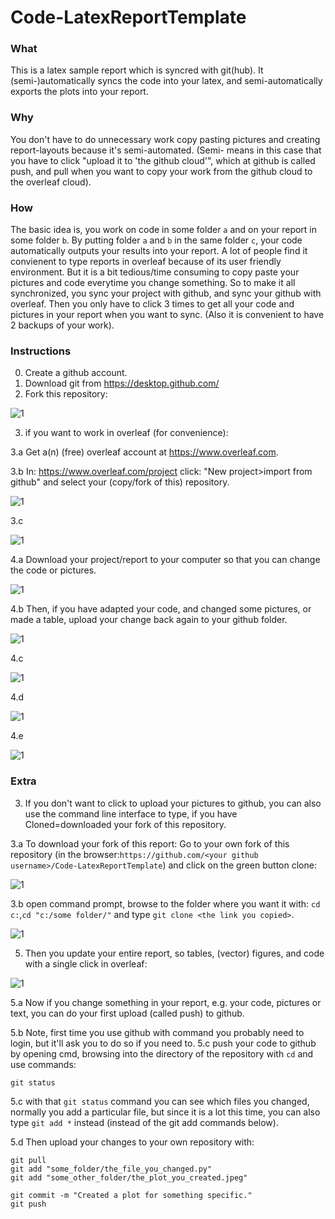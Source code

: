 # Code-LatexReportTemplate
### What
This is a latex sample report which is syncred with git(hub). It (semi-)automatically syncs the code into your latex, and semi-automatically exports the plots into your report.

### Why
You don't have to do unnecessary work copy pasting pictures and creating report-layouts because it's semi-automated. (Semi- means in this case that you have to click "upload it to 'the  github cloud'", which at github is called push, and pull when you want to copy your work from the github cloud to the overleaf cloud).

### How
The basic idea is, you work on code in some folder `a` and on your report in some folder `b`. By putting folder `a` and `b` in the same folder `c`, your code automatically outputs your results into your report. A lot of people find it convienent to type reports in overleaf because of its user friendly environment. But it is a bit tedious/time consuming to copy paste your pictures and code everytime you change something. So to make it all synchronized, you sync your project with github, and sync your github with overleaf. Then you only have to click 3 times to get all your code and pictures in your report when you want to sync. (Also it is convenient to have 2 backups of your work).

### Instructions
0. Create a github account.
1. Download git from https://desktop.github.com/
2. Fork this repository:


![1](./InstructionPictures/a.png)


3. if you want to work in overleaf (for convenience): 

3.a Get a(n) (free) overleaf account at https://www.overleaf.com.

3.b In: https://www.overleaf.com/project click: "New project>import from github" and select your (copy/fork of this) repository.

![1](./InstructionPictures/b.png)

3.c

![1](./InstructionPictures/c.png)


4.a Download your project/report to your computer so that you can change the code or pictures.

![1](./InstructionPictures/0.png)


4.b Then, if you have adapted your code, and changed some pictures, or made a table, upload your change back again to your github folder.


![1](./InstructionPictures/1.png)

4.c

![1](./InstructionPictures/3.png)

4.d

![1](./InstructionPictures/4.png)

4.e

![1](./InstructionPictures/5.png)



### Extra


3.  If you don't want to click to upload your pictures to github, you can also use the command line interface to type, if you have Cloned=downloaded your fork of this repository.

3.a To download your fork of this report: Go to your own fork of this repository (in the browser:`https://github.com/<your github username>/Code-LatexReportTemplate`) and click on the green button clone:

![1](./InstructionPictures/2.clone.png)

3.b open command prompt, browse to the folder where you want it with: `cd c:`,`cd "c:/some folder/"` and type `git clone <the link you copied>`.

![1](./InstructionPictures/3.clone.png)

5. Then you update your entire report, so tables, (vector) figures, and code with a single click in overleaf:

![1](./InstructionPictures/d.png)


5.a Now if you change something in your report, e.g. your code, pictures or text, you can do your first upload (called push) to github. 

5.b Note, first time you use github with command you probably need to login, but it'll ask you to do so if you need to.
5.c push your code to github by opening cmd, browsing into the directory of the repository with `cd` and use commands:
```
git status
```
5.c with that `git status` command you can see which files you changed, normally you add a particular file, but since it is a lot this time, you can also type `git add *` instead (instead of the git add commands below).

5.d Then upload your changes to your own repository with:
```
git pull
git add "some_folder/the_file_you_changed.py"
git add "some_other_folder/the_plot_you_created.jpeg"

git commit -m "Created a plot for something specific."
git push
```
